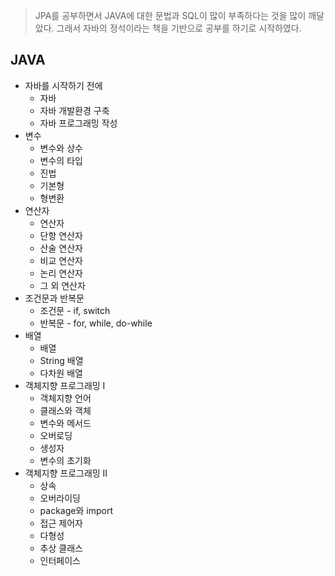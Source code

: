 > JPA를 공부하면서 JAVA에 대한 문법과 SQL이 많이 부족하다는 것을 많이 깨달았다.
> 그래서 자바의 정석이라는 책을 기반으로 공부를 하기로 시작하였다.

## JAVA
- 자바를 시작하기 전에
  * 자바
  * 자바 개발환경 구축
  * 자바 프로그래밍 작성
- 변수
  * 변수와 상수
  * 변수의 타입
  * 진법
  * 기본형
  * 형변환
- 연산자
  * 연산자
  * 단항 연산자
  * 산술 연산자
  * 비교 연산자
  * 논리 연산자
  * 그 외 연산자
- 조건문과 반복문
  * 조건문 - if, switch
  * 반복문 - for, while, do-while
- 배열
  * 배열
  * String 배열
  * 다차원 배열
- 객체지향 프로그래밍 I
  * 객체지향 언어
  * 클래스와 객체
  * 변수와 메서드
  * 오버로딩
  * 생성자
  * 변수의 초기화
- 객체지향 프로그래밍 II
  * 상속
  * 오버라이딩
  * package와 import
  * 접근 제어자
  * 다형성
  * 추상 클래스
  * 인터페이스